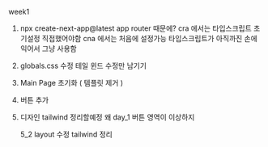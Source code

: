week1

1. npx create-next-app@latest
   app router 때문에?
   cra 에서는 타입스크립트 초기설정 직접했어야함
   cna 에서는 처음에 설정가능
   타입스크립트가 아직까진 손에 익어서 그냥 사용함

2. globals.css 수정
   테일 윈드 수정만 남기기

3. Main Page 초기화 ( 템플릿 제거 )

4. 버튼 추가

5. 디자인
   tailwind 정리할예정
   왜 day_1 버튼 영역이 이상하지

   5_2 layout 수정
   tailwind 정리

